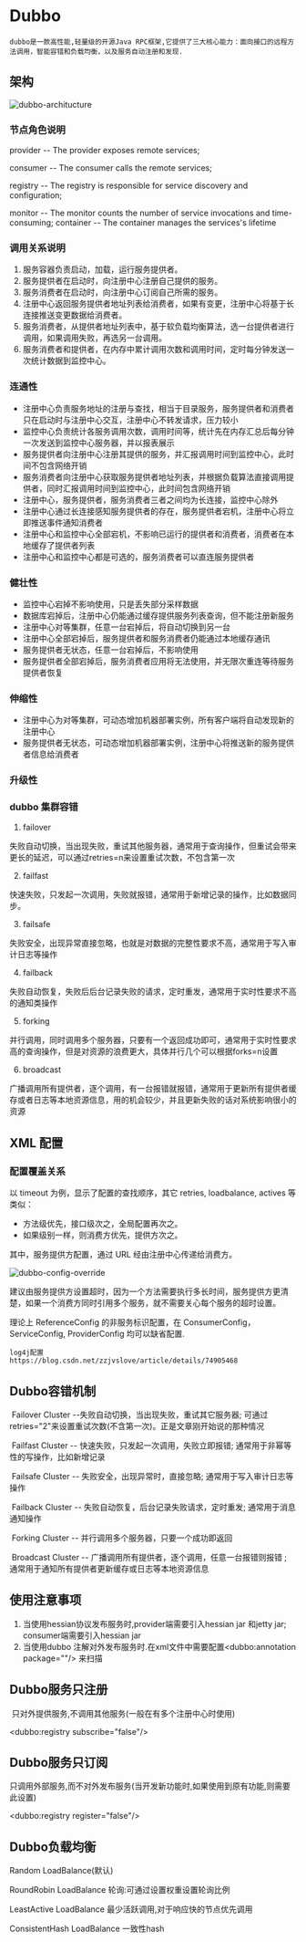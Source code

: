 # Dubbo

	dubbo是一款高性能,轻量级的开源Java RPC框架,它提供了三大核心能力：面向接口的远程方法调用，智能容错和负载均衡，以及服务自动注册和发现.

## 架构

![dubbo-architucture](http://dubbo.apache.org/docs/zh-cn/user/sources/images/dubbo-architecture.jpg)

### 节点角色说明

provider -- The provider exposes remote services; 

consumer -- The consumer calls the remote services; 

registry -- The registry is responsible for service discovery and configuration; 

monitor -- The monitor counts the number of service invocations and time-consuming; container -- The container manages the services's lifetime

### 调用关系说明

1. 服务容器负责启动，加载，运行服务提供者。
2. 服务提供者在启动时，向注册中心注册自己提供的服务。
3. 服务消费者在启动时，向注册中心订阅自己所需的服务。
4. 注册中心返回服务提供者地址列表给消费者，如果有变更，注册中心将基于长连接推送变更数据给消费者。
5. 服务消费者，从提供者地址列表中，基于软负载均衡算法，选一台提供者进行调用，如果调用失败，再选另一台调用。
6. 服务消费者和提供者，在内存中累计调用次数和调用时间，定时每分钟发送一次统计数据到监控中心。

### 连通性

- 注册中心负责服务地址的注册与查找，相当于目录服务，服务提供者和消费者只在启动时与注册中心交互，注册中心不转发请求，压力较小
- 监控中心负责统计各服务调用次数，调用时间等，统计先在内存汇总后每分钟一次发送到监控中心服务器，并以报表展示
- 服务提供者向注册中心注册其提供的服务，并汇报调用时间到监控中心，此时间不包含网络开销
- 服务消费者向注册中心获取服务提供者地址列表，并根据负载算法直接调用提供者，同时汇报调用时间到监控中心，此时间包含网络开销
- 注册中心，服务提供者，服务消费者三者之间均为长连接，监控中心除外
- 注册中心通过长连接感知服务提供者的存在，服务提供者宕机，注册中心将立即推送事件通知消费者
- 注册中心和监控中心全部宕机，不影响已运行的提供者和消费者，消费者在本地缓存了提供者列表
- 注册中心和监控中心都是可选的，服务消费者可以直连服务提供者



### 健壮性

		

- 监控中心宕掉不影响使用，只是丢失部分采样数据
- 数据库宕掉后，注册中心仍能通过缓存提供服务列表查询，但不能注册新服务
- 注册中心对等集群，任意一台宕掉后，将自动切换到另一台
- 注册中心全部宕掉后，服务提供者和服务消费者仍能通过本地缓存通讯
- 服务提供者无状态，任意一台宕掉后，不影响使用
- 服务提供者全部宕掉后，服务消费者应用将无法使用，并无限次重连等待服务提供者恢复



### 伸缩性



- 注册中心为对等集群，可动态增加机器部署实例，所有客户端将自动发现新的注册中心
- 服务提供者无状态，可动态增加机器部署实例，注册中心将推送新的服务提供者信息给消费者



### 升级性



### dubbo 集群容错

1. failover 

 失败自动切换，当出现失败，重试其他服务器，通常用于查询操作，但重试会带来更长的延迟，可以通过retries=n来设置重试次数，不包含第一次 

  2. failfast 

 快速失败，只发起一次调用，失败就报错，通常用于新增记录的操作，比如数据同步。 

  3. failsafe 

 失败安全，出现异常直接忽略，也就是对数据的完整性要求不高，通常用于写入审计日志等操作 

  4. failback 

 失败自动恢复，失败后后台记录失败的请求，定时重发，通常用于实时性要求不高的通知类操作 

  5. forking 

 并行调用，同时调用多个服务器，只要有一个返回成功即可，通常用于实时性要求高的查询操作，但是对资源的浪费更大，具体并行几个可以根据forks=n设置 

  6. broadcast 

 广播调用所有提供者，逐个调用，有一台报错就报错，通常用于更新所有提供者缓存或者日志等本地资源信息，用的机会较少，并且更新失败的话对系统影响很小的资源





## XML 配置





### 配置覆盖关系



以 timeout 为例，显示了配置的查找顺序，其它 retries, loadbalance, actives 等类似：

- 方法级优先，接口级次之，全局配置再次之。
- 如果级别一样，则消费方优先，提供方次之。

其中，服务提供方配置，通过 URL 经由注册中心传递给消费方。

![dubbo-config-override](http://dubbo.apache.org/docs/zh-cn/user/sources/images/dubbo-config-override.jpg)

建议由服务提供方设置超时，因为一个方法需要执行多长时间，服务提供方更清楚，如果一个消费方同时引用多个服务，就不需要关心每个服务的超时设置。

理论上 ReferenceConfig 的非服务标识配置，在 ConsumerConfig，ServiceConfig, ProviderConfig 均可以缺省配置.





```
log4j配置
https://blog.csdn.net/zzjvslove/article/details/74905468
```





## Dubbo容错机制

​	Failover Cluster --失败自动切换，当出现失败，重试其它服务器; 可通过retries="2"来设置重试次数(不含第一次)。正是文章刚开始说的那种情况

​	Failfast Cluster -- 快速失败，只发起一次调用，失败立即报错; 通常用于非幂等性的写操作，比如新增记录

​	Failsafe Cluster -- 失败安全，出现异常时，直接忽略; 通常用于写入审计日志等操作

​	Failback Cluster -- 失败自动恢复，后台记录失败请求，定时重发; 通常用于消息通知操作

​	Forking Cluster -- 并行调用多个服务器，只要一个成功即返回

​	Broadcast Cluster -- 广播调用所有提供者，逐个调用，任意一台报错则报错 ; 通常用于通知所有提供者更新缓存或日志等本地资源信息







## 使用注意事项

1. 当使用hessian协议发布服务时,provider端需要引入hessian jar 和jetty jar; consumer端需要引入hessian jar
2. 当使用dubbo 注解对外发布服务时.在xml文件中需要配置<dubbo:annotation package=""/> 来扫描



## Dubbo服务只注册

​	只对外提供服务,不调用其他服务(一般在有多个注册中心时使用)

<dubbo:registry subscribe="false"/>



## Dubbo服务只订阅

​	只调用外部服务,而不对外发布服务(当开发新功能时,如果使用到原有功能,则需要此设置)

<dubbo:registry register="false"/>

## Dubbo负载均衡

Random LoadBalance(默认) 

RoundRobin LoadBalance 轮询:可通过设置权重设置轮询比例 

LeastActive LoadBalance 最少活跃调用,对于响应快的节点优先调用

ConsistentHash LoadBalance 一致性hash





